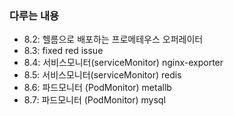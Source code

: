 ### 다루는 내용 
- 8.2: 헬름으로 배포하는 프로메테우스 오퍼레이터
- 8.3: fixed red issue 
- 8.4: 서비스모니터(serviceMonitor) nginx-exporter  
- 8.5: 서비스모니터(serviceMonitor) redis 
- 8.6: 파드모니터 (PodMonitor) metallb 
- 8.7: 파드모니터 (PodMonitor) mysql 
